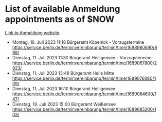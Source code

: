 # List of available Anmeldung appointments as of $NOW
[Link to Anmeldung website](https://service.berlin.de/terminvereinbarung/termin/tag.php?termin=1&anliegen[]=120686&dienstleisterlist=122210,122217,327316,122219,327312,122227,327314,122231,327346,122243,327348,122254,122252,329742,122260,329745,122262,329748,122271,327278,122273,327274,122277,327276,330436,122280,327294,122282,327290,122284,327292,122291,327270,122285,327266,122286,327264,122296,327268,150230,329760,122297,327286,122294,327284,122312,329763,122314,329775,122304,327330,122311,327334,122309,327332,317869,122281,327352,122279,329772,122283,122276,327324,122274,327326,122267,329766,122246,327318,122251,327320,122257,327322,122208,327298,122226,327300&herkunft=http%3A%2F%2Fservice.berlin.de%2Fdienstleistung%2F120686%2F)
- Montag, 10. Juli 2023 11:18 Bürgeramt Köpenick - Vorzugstermine https://service.berlin.de/terminvereinbarung/termin/time/1688980680/898/
- Dienstag, 11. Juli 2023 11:30 Bürgeramt Heiligensee - Vorzugstermine https://service.berlin.de/terminvereinbarung/termin/time/1689067800/2923/
- Dienstag, 11. Juli 2023 13:48 Bürgeramt Helle Mitte https://service.berlin.de/terminvereinbarung/termin/time/1689076080/109/
- Dienstag, 11. Juli 2023 16:10 Bürgeramt Heiligensee https://service.berlin.de/terminvereinbarung/termin/time/1689084600/147/
- Dienstag, 18. Juli 2023 15:00 Bürgeramt Weißensee https://service.berlin.de/terminvereinbarung/termin/time/1689685200/103/
